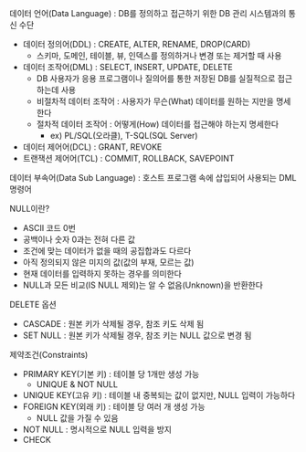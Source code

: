 데이터 언어(Data Language) : DB를 정의하고 접근하기 위한 DB 관리 시스템과의 통신 수단

- 데이터 정의어(DDL) : CREATE, ALTER, RENAME, DROP(CARD)
    - 스키마, 도메인, 테이블, 뷰, 인덱스를 정의하거나 변경 또는 제거할 때 사용
- 데이터 조작어(DML) : SELECT, INSERT, UPDATE, DELETE
    - DB 사용자가 응용 프로그램이나 질의어를 통한 저장된 DB를 실질적으로 접근하는데 사용
    - 비절차적 데이터 조작어 : 사용자가 무슨(What) 데이터를 원하는 지만을 명세한다
    - 절차적 데이터 조작어 : 어떻게(How) 데이터를 접근해야 하는지 명세한다
        - ex) PL/SQL(오라클), T-SQL(SQL Server)
- 데이터 제어어(DCL) : GRANT, REVOKE
- 트랜잭션 제어어(TCL) : COMMIT, ROLLBACK, SAVEPOINT

데이터 부속어(Data Sub Language) : 호스트 프로그램 속에 삽입되어 사용되는 DML 명령어

NULL이란?

- ASCII 코드 0번
- 공백이나 숫자 0과는 전혀 다른 값
- 조건에 맞는 데이터가 없을 때의 공집합과도 다르다
- 아직 정의되지 않은 미지의 값(값의 부재, 모르는 값)
- 현재 데이터를 입력하지 못하는 경우를 의미한다
- NULL과 모든 비교(IS NULL 제외)는 알 수 없음(Unknown)을 반환한다

DELETE 옵션

- CASCADE : 원본 키가 삭제될 경우, 참조 키도 삭제 됨
- SET NULL : 원본 키가 삭제될 경우, 참조 키는 NULL 값으로 변경 됨

제약조건(Constraints)

- PRIMARY KEY(기본 키) : 테이블 당 1개만 생성 가능
    - UNIQUE & NOT NULL
- UNIQUE KEY(고유 키) : 테이블 내 중복되는 값이 없지만, NULL 입력이 가능하다
- FOREIGN KEY(외래 키) : 테이블 당 여러 개 생성 가능
    - NULL 값을 가질 수 있음
- NOT NULL : 명시적으로 NULL 입력을 방지
- CHECK